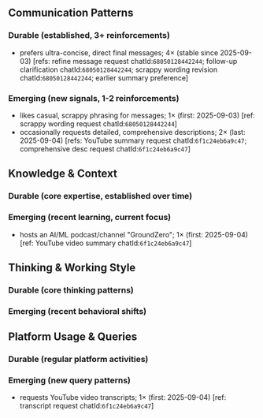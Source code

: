 ## Communication Patterns
### Durable (established, 3+ reinforcements)
- prefers ultra-concise, direct final messages; 4× (stable since 2025-09-03) [refs: refine message request chatId:`68050128442244`; follow-up clarification chatId:`68050128442244`; scrappy wording revision chatId:`68050128442244`; earlier summary preference]

### Emerging (new signals, 1-2 reinforcements)
- likes casual, scrappy phrasing for messages; 1× (first: 2025-09-03) [ref: scrappy wording request chatId:`68050128442244`]
- occasionally requests detailed, comprehensive descriptions; 2× (last: 2025-09-04) [refs: YouTube summary request chatId:`6f1c24eb6a9c47`; comprehensive desc request chatId:`6f1c24eb6a9c47`]

## Knowledge & Context
### Durable (core expertise, established over time)

### Emerging (recent learning, current focus)
- hosts an AI/ML podcast/channel "GroundZero"; 1× (first: 2025-09-04) [ref: YouTube video summary chatId:`6f1c24eb6a9c47`]

## Thinking & Working Style
### Durable (core thinking patterns)

### Emerging (recent behavioral shifts)

## Platform Usage & Queries
### Durable (regular platform activities)

### Emerging (new query patterns)
- requests YouTube video transcripts; 1× (first: 2025-09-04) [ref: transcript request chatId:`6f1c24eb6a9c47`]